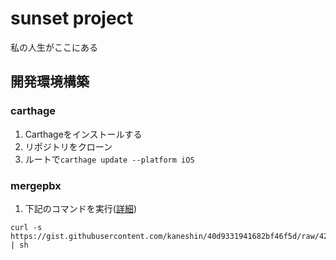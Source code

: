 # sunset project

私の人生がここにある

## 開発環境構築

### carthage

1. Carthageをインストールする
2. リポジトリをクローン
3. ルートで`carthage update --platform iOS`

### mergepbx

1. 下記のコマンドを実行([詳細](http://qiita.com/kaneshin/items/1deebde685c973fda6b8))

```
curl -s https://gist.githubusercontent.com/kaneshin/40d9331941682bf46f5d/raw/42e2a7df2d8dbf6c956edcd3fd1c332e3364f573/install_mergepbx.sh | sh
```


